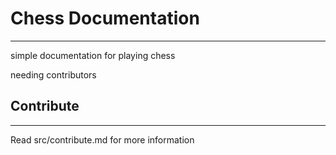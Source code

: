 # Chess Documentation
---
simple documentation for playing chess

needing contributors
## Contribute
---
Read src/contribute.md for more information